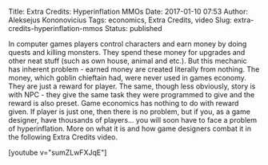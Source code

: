 Title: Extra Credits: Hyperinflation MMOs
Date: 2017-01-10 07:53
Author: Aleksejus Kononovicius
Tags: economics, Extra Credits, video
Slug: extra-credits-hyperinflation-mmos
Status: published

In
computer games players control characters and earn money by doing quests
and killing monsters. They spend these money for upgrades and other neat
stuff (such as own house, animal and etc.). But this mechanic has
inherent problem - earned money are created literally from nothing. The
money, which goblin chieftain had, were never used in games economy.
They are just a reward for player. The same, though less obviously,
story is with NPC - they give the same task they were programmed to give
and the reward is also preset. Game economics has nothing to do with
reward given. If player is just one, then there is no problem, but if
you, as a game designer, have thousands of players... you will soon have
to face a problem of hyperinflation. More on what it is and how game
designers combat it in the following Extra Credits video.

[youtube v="sumZLwFXJqE"]
